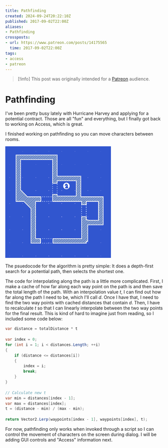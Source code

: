```yaml
---
title: Pathfinding
created: 2024-09-24T20:22:10Z
published: 2017-09-02T22:00Z
aliases:
- Pathfinding
crossposts:
- url: https://www.patreon.com/posts/14175565
  time: 2017-09-02T22:00Z
tags:
- access
- patreon
---
```


> [!info]
> This post was originally intended for a [Patreon](../tags/patreon.md) audience.

# Pathfinding

I've been pretty busy lately with Hurricane Harvey and applying for a potential contract. Those are all "fun" and everything, but I finally got back to working on Access, which is great.

I finished working on pathfinding so you can move characters between rooms.

![](201709022200-movement.gif)

The psuedocode for the algorithm is pretty simple: It does a depth-first search for a potential path, then selects the shortest one.

The code for interpolating along the path is a little more complicated. First, I make a cache of how far along each way point on the path is and then save the total length of the path. With an interpolation value _t_, I can find out how far along the path I need to be, which I'll call _d_. Once I have that, I need to find the two way points with cached distances that contain _d_. Then, I have to recalculate _t_ so that I can linearly interpolate between the two way points for the final result. This is kind of hard to imagine just from reading, so I included some code below:

```cs
var distance = totalDistance * t

var index = 0;
for (int i = 1; i < distances.Length; ++i)
{
    if (distance <= distances[i])
    {
        index = i;
        break;
    }
}

// Calculate new t
var min = distances[index - 1];
var max = distances[index];
t = (distance - min) / (max - min);

return Vector2.Lerp(waypoints[index - 1], waypoints[index], t);
```

For now, pathfinding only works when invoked through a script so I can control the movement of characters on the screen during dialog. I will be adding GUI controls and "Access" information next.
